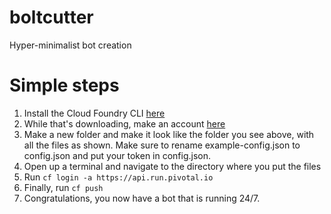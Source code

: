 # boltcutter

Hyper-minimalist bot creation

# Simple steps

1. Install the Cloud Foundry CLI [here](https://pivotal.io/platform/pcf-tutorials/getting-started-with-pivotal-cloud-foundry/install-the-cf-cli)
2. While that's downloading, make an account [here](https://account.run.pivotal.io/z/uaa/sign-up)
3. Make a new folder and make it look like the folder you see above, with all the files as shown. Make sure to rename example-config.json to config.json and put your token in config.json.
4. Open up a terminal and navigate to the directory where you put the files
5. Run `cf login -a https://api.run.pivotal.io`
6. Finally, run `cf push`
7. Congratulations, you now have a bot that is running 24/7.
